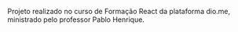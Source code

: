 Projeto realizado no curso de Formação React da plataforma dio.me, ministrado pelo professor Pablo Henrique.
